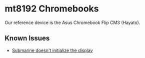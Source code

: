 # mt8192 Chromebooks

Our reference device is the Asus Chromebook Flip CM3 (Hayato).

## Known Issues

- [Submarine doesn't initialize the display](https://github.com/FyraLabs/submarine/issues/10)
